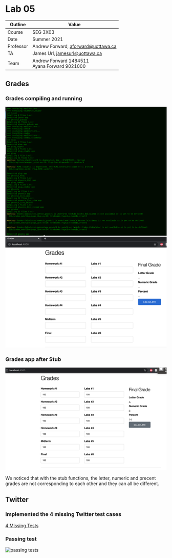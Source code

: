 # Lab 05

| Outline | Value |
| --- | --- |
| Course | SEG 3X03 |
| Date | Summer 2021 |
| Professor | Andrew Forward, aforward@uottawa.ca |
| TA | James Url, jamesurl@uottawa.ca |
| Team | Andrew Forward 1484511<br>Ayana Forward 9021000 |

## Grades

### Grades compiling and running
![grades compiling](assets/grades-compiling.png)
![grades code running](assets/grades-running.png)

### Grades app after Stub
![grades app with stub](assets/grades-stubed.png)

We noticed that with the stub functions, the letter, numeric and precent grades are not corresponding to each other and they can all be different.

## Twitter

### Implemented the 4 missing Twitter test cases
[4 Missing Tests](https://github.com/bahmed24/seg3103_playground/commit/caa1bf5dcabc61863128b9d57b7c388ad1f00523)

### Passing test
![passing tests](assets/passing-tests.png)